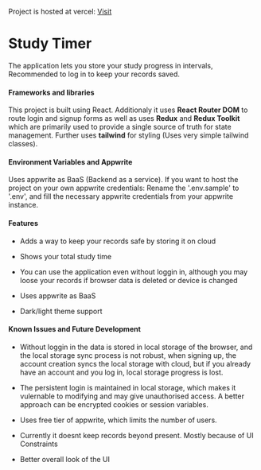 Project is hosted at vercel: [Visit](https://study-time-recorder.vercel.app/)

# Study Timer
The application lets you store your study progress in intervals, Recommended to log in to keep your records saved.

#### Frameworks and libraries
This project is built using React. Additionaly it uses **React Router DOM** to route login and signup forms as well as uses **Redux** and **Redux Toolkit** which are primarily used to provide a single source of truth for state management. Further uses **tailwind** for styling (Uses very simple tailwind classes).

#### Environment Variables and Appwrite

Uses appwrite as BaaS (Backend as a service). If you want to host the project on your own appwrite credentials: Rename the '.env.sample' to '.env', and fill the necessary appwrite credentials from your appwrite instance.

#### Features
* Adds a way to keep your records safe by storing it on cloud

* Shows your total study time

* You can use the application even without loggin in, although you may loose your records if browser data is deleted or device is changed

* Uses appwrite as BaaS

* Dark/light theme support

#### Known Issues and Future Development

* Without loggin in the data is stored in local storage of the browser, and the local storage sync process is not robust, when signing up, the account creation syncs the local storage with cloud, but if you already have an account and you log in, local storage progress is lost.

* The persistent login is maintained in local storage, which makes it vulernable to modifying and may give unauthorised access. A better approach can be encrypted cookies or session variables.

* Uses free tier of appwrite, which limits the number of users.

* Currently it doesnt keep records beyond present. Mostly because of UI Constraints

* Better overall look of the UI
